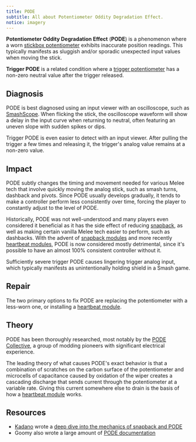 ```yaml
---
title: PODE
subtitle: All about Potentiometer Oddity Degradation Effect.
notice: imagery
---
```


**Potentiometer Oddity Degradation Effect** (**PODE**) is a phenomenon where a worn [stickbox potentiometer](/analogs-stick/stick-components/stickbox-potentiometers) exhibits inaccurate position readings. This typically manifests as sluggish and/or sporadic unexpected input values when moving the stick.

**Trigger PODE** is a related condition where a [trigger potentiometer](/triggers#trigger-pode) has a non-zero neutral value after the trigger released.

## Diagnosis

PODE is best diagnosed using an input viewer with an oscilloscope, such as [SmashScope](https://goomwave.com/2020/06/28/smashscope-guide/). When flicking the stick, the oscilloscope waveform will show a delay in the input curve when returning to neutral, often featuring an uneven slope with sudden spikes or dips.

Trigger PODE is even easier to detect with an input viewer. After pulling the trigger a few times and releasing it, the trigger's analog value remains at a non-zero value.

## Impact

PODE subtly changes the timing and movement needed for various Melee tech that involve quickly moving the analog stick, such as smash turns, dashback and pivots. Since PODE usually develops gradually, it tends to make a controller perform less consistently over time, forcing the player to constantly adjust to the level of PODE.

Historically, PODE was not well-understood and many players even considered it beneficial as it has the side effect of reducing [snapback](/analog-sticks/stick-components/thumbsticks#snapback), as well as making certain vanilla Melee tech easier to perform, such as dashbacks. With the advent of [snapback modules](/analog-sticks/stick-mods/snapback-module) and more recently [heartbeat modules](/analog-sticks/stick-mods/heartbeat-module), PODE is now considered mostly detrimental, since it's possible to have an almost 100% consistent controller without it.

Sufficiently severe trigger PODE causes lingering trigger analog input, which typically manifests as unintentionally holding shield in a Smash game.

## Repair

The two primary options to fix PODE are replacing the potentiometer with a less-worn one, or installing a [heartbeat module](/analog-sticks/stick-mods/heartbeat-module).

## Theory

PODE has been thoroughly researched, most notably by the [PODE Collective](https://x.com/podecollective), a group of modding pioneers with significant electrical experience.

The leading theory of what causes PODE's exact behavior is that a combination of scratches on the carbon surface of the potentiometer and microcells of capacitance caused by oxidation of the wiper creates a cascading discharge that sends current through the potentiometer at a variable rate. Giving this current somewhere else to drain is the basis of how a [heartbeat module](/analog-sticks/stick-mods/heartbeat-module) works.

## Resources

- [Kadano](https://dol-003.info/modders/kadano) wrote a [deep dive into the mechanics of snapback and PODE](https://sites.google.com/view/kadanosnapback/home)
- Goomy also wrote a large amount of [PODE documentation](https://docs.google.com/document/d/1qM5PvM0SSHaUtSu8COg24nm2Vri9GsTB3xCtSvAHamU)
